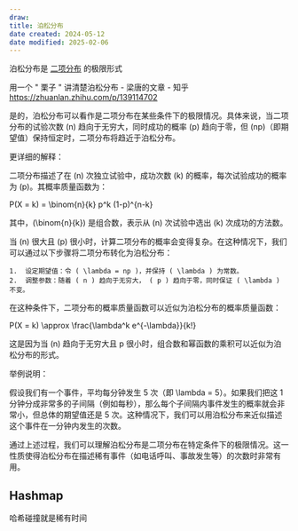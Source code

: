```yaml
---
draw:
title: 泊松分布
date created: 2024-05-12
date modified: 2025-02-06
---
```


泊松分布是 [二项分布](二项分布) 的极限形式

<!-- more -->

用一个 " 栗子 " 讲清楚泊松分布 - 梁唐的文章 - 知乎  
https://zhuanlan.zhihu.com/p/139114702

是的，泊松分布可以看作是二项分布在某些条件下的极限情况。具体来说，当二项分布的试验次数 (n) 趋向于无穷大，同时成功的概率 (p) 趋向于零，但 (np)（即期望值）保持恒定时，二项分布将趋近于泊松分布。

更详细的解释：

二项分布描述了在 (n) 次独立试验中，成功次数 (k) 的概率，每次试验成功的概率为 (p)。其概率质量函数为：

 P(X = k) = \binom{n}{k} p^k (1-p)^{n-k}

其中，(\binom{n}{k}) 是组合数，表示从 (n) 次试验中选出 (k) 次成功的方法数。

当 (n) 很大且 (p) 很小时，计算二项分布的概率会变得复杂。在这种情况下，我们可以通过以下步骤将二项分布转化为泊松分布：

	1.	设定期望值：令 ( \lambda = np )，并保持 ( \lambda ) 为常数。
	2.	调整参数：随着 ( n ) 趋向于无穷大， ( p ) 趋向于零，同时保证 ( \lambda ) 不变。

在这种条件下，二项分布的概率质量函数可以近似为泊松分布的概率质量函数：

 P(X = k) \approx \frac{\lambda^k e^{-\lambda}}{k!}

这是因为当 (n) 趋向于无穷大且 p 很小时，组合数和幂函数的乘积可以近似为泊松分布的形式。

举例说明：

假设我们有一个事件，平均每分钟发生 5 次（即 \lambda = 5）。如果我们把这 1 分钟分成非常多的子间隔（例如每秒），那么每个子间隔内事件发生的概率就会非常小，但总体的期望值还是 5 次。这种情况下，我们可以用泊松分布来近似描述这个事件在一分钟内发生的次数。

通过上述过程，我们可以理解泊松分布是二项分布在特定条件下的极限情况。这一性质使得泊松分布在描述稀有事件（如电话呼叫、事故发生等）的次数时非常有用。

## Hashmap

哈希碰撞就是稀有时间
